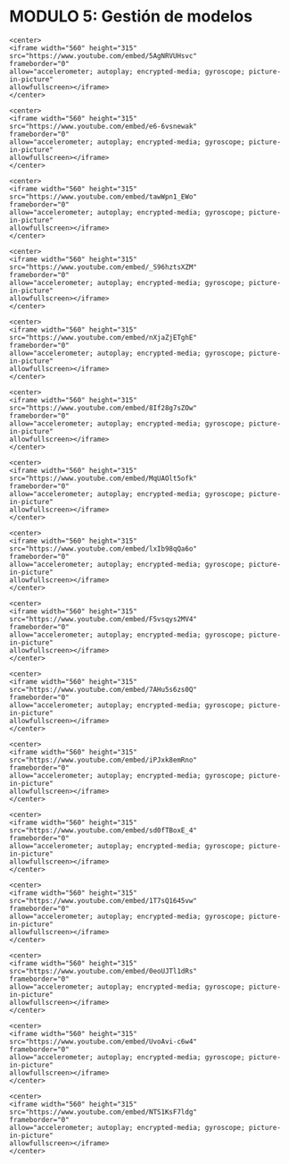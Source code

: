 # MODULO 5: Gestión de modelos

<style>
.right{
    float:right;
}
</style>

```{dropdown} **5.01 - ¿Qué es gestión de modelos?**  <span class="right"><font color="red">Video 9mins</font></span> <br/>Presentación y objetivos de este módulo.
<center>
<iframe width="560" height="315"
src="https://www.youtube.com/embed/5AgNRVUHsvc" 
frameborder="0" 
allow="accelerometer; autoplay; encrypted-media; gyroscope; picture-in-picture" 
allowfullscreen></iframe>
</center>
```      
        

```{dropdown} **5.02 - Objetivos de negocio**  <span class="right"><font color="red">Video 20mins</font></span> <br/>Mostramos cómo un modelo predictivo se integra con un objetivo de negocio para el cual es instrumental.
<center>
<iframe width="560" height="315"
src="https://www.youtube.com/embed/e6-6vsnewak" 
frameborder="0" 
allow="accelerometer; autoplay; encrypted-media; gyroscope; picture-in-picture" 
allowfullscreen></iframe>
</center>
```      
        

```{dropdown} **5.03 - Evaluación de modelos**  <span class="right"><font color="red">Video 10mins</font></span> <br/>Iniciamos el tema de evaluación de modelos y presentamos el dataset de ejemplo con el que vamos a trabajar
<center>
<iframe width="560" height="315"
src="https://www.youtube.com/embed/tawWpn1_EWo" 
frameborder="0" 
allow="accelerometer; autoplay; encrypted-media; gyroscope; picture-in-picture" 
allowfullscreen></iframe>
</center>
```      
        

```{dropdown} **5.04 - Definición de métricas**  <span class="right"><font color="red">Video 17mins</font></span> <br/>Generamos un primer modelo para nuestro dataset y definimos qué métrica de desempeño vamos a usar.
<center>
<iframe width="560" height="315"
src="https://www.youtube.com/embed/_S96hztsXZM" 
frameborder="0" 
allow="accelerometer; autoplay; encrypted-media; gyroscope; picture-in-picture" 
allowfullscreen></iframe>
</center>
```      
        

```{dropdown} **5.05 - Análisis de error**  <span class="right"><font color="red">Video 5mins</font></span> <br/>Ilustramos cómo es un procedimiento sencillo de análisis de error de las predicciones de un modelo.
<center>
<iframe width="560" height="315"
src="https://www.youtube.com/embed/nXjaZjETghE" 
frameborder="0" 
allow="accelerometer; autoplay; encrypted-media; gyroscope; picture-in-picture" 
allowfullscreen></iframe>
</center>
```      
        

```{dropdown} **5.06 - Validación**  <span class="right"><font color="red">Video 15mins</font></span> <br/>Mostramos los dos métodos más usados para obtener medidas mínimante robustas del desempeño de un modelo.
<center>
<iframe width="560" height="315"
src="https://www.youtube.com/embed/8If28g7sZOw" 
frameborder="0" 
allow="accelerometer; autoplay; encrypted-media; gyroscope; picture-in-picture" 
allowfullscreen></iframe>
</center>
```      
        

```{dropdown} **5.07 - Curvas de aprendizaje**  <span class="right"><font color="red">Video 11mins</font></span> <br/>Describimos las curvas de aprendizaje como herramiénta para el diagnóstico de modelos.
<center>
<iframe width="560" height="315"
src="https://www.youtube.com/embed/MqUAOlt5ofk" 
frameborder="0" 
allow="accelerometer; autoplay; encrypted-media; gyroscope; picture-in-picture" 
allowfullscreen></iframe>
</center>
```      
        

```{dropdown} **5.08 - Diagnóstico de modelos**  <span class="right"><font color="red">Video 15mins</font></span> <br/>Explicamos cómo realizar un primer diagnóstico del desempeño de un modelo y las posibles acciones que pueden ayudar a mejorarlo. 
<center>
<iframe width="560" height="315"
src="https://www.youtube.com/embed/lxIb98qQa6o" 
frameborder="0" 
allow="accelerometer; autoplay; encrypted-media; gyroscope; picture-in-picture" 
allowfullscreen></iframe>
</center>
```      
        

```{dropdown} **5.09 - Ejemplo de diagnóstico**  <span class="right"><font color="red">Video 12mins</font></span> <br/>Desarrollamos el diagnóstico de modelos con curvas de aprendizaje a través de un ejemplo práctico.   
<center>
<iframe width="560" height="315"
src="https://www.youtube.com/embed/F5vsqys2MV4" 
frameborder="0" 
allow="accelerometer; autoplay; encrypted-media; gyroscope; picture-in-picture" 
allowfullscreen></iframe>
</center>
```      
        

```{dropdown} **5.10 - Selección de modelos**  <span class="right"><font color="red">Video 16mins</font></span> <br/>Explicamos el proceso de selección de modelos, sus retos y necesidades.
<center>
<iframe width="560" height="315"
src="https://www.youtube.com/embed/7AHu5s6zs0Q" 
frameborder="0" 
allow="accelerometer; autoplay; encrypted-media; gyroscope; picture-in-picture" 
allowfullscreen></iframe>
</center>
```      
        

```{dropdown} **5.11 - Ejemplo de selección de modelos**  <span class="right"><font color="red">Video 16mins</font></span> <br/>Planteamos un ejemplo con varios modelos sobre los que hacer el proceso de selección.
<center>
<iframe width="560" height="315"
src="https://www.youtube.com/embed/iPJxk8emRno" 
frameborder="0" 
allow="accelerometer; autoplay; encrypted-media; gyroscope; picture-in-picture" 
allowfullscreen></iframe>
</center>
```      
        

```{dropdown} **5.12 - Automatización de selección de modelos**  <span class="right"><font color="red">Video 12 mins</font></span> <br/>Completamos el ejemplo y automatizamos el proceso de selección.
<center>
<iframe width="560" height="315"
src="https://www.youtube.com/embed/sd0fTBoxE_4" 
frameborder="0" 
allow="accelerometer; autoplay; encrypted-media; gyroscope; picture-in-picture" 
allowfullscreen></iframe>
</center>
```      
        

```{dropdown} **5.13 - Monitoreo y producción**  <span class="right"><font color="red">Video 13mins</font></span> <br/>Simulamos el proceso de monitoreo de modelos en un entorno hipotético de producción y compartimos varias consideraciones al respecto.
<center>
<iframe width="560" height="315"
src="https://www.youtube.com/embed/1T7sQ1645vw" 
frameborder="0" 
allow="accelerometer; autoplay; encrypted-media; gyroscope; picture-in-picture" 
allowfullscreen></iframe>
</center>
```      
        

```{dropdown} **5.14 - Participación en Kaggle**  <span class="right"><font color="red">Video 21mins</font></span> <br/>Mostramos el proceso completo de participación en una competencia de Kaggle, desde la obtención de los datos hasta el envío de predicciones a la plataforma.
<center>
<iframe width="560" height="315"
src="https://www.youtube.com/embed/0eoUJTl1dRs" 
frameborder="0" 
allow="accelerometer; autoplay; encrypted-media; gyroscope; picture-in-picture" 
allowfullscreen></iframe>
</center>
```      
        

```{dropdown} **LAB 05.01 - Métricas de ML vs métricas de negocio**  <span class="right"><font color="red">Video 13mins</font></span> <br/>En este laboratorio descubrimos la relación entre porcentaje de acierto y ganancia o pérdida simulando modelos predictivos de tendencias de precios de un cierto instrumento financiero.
<center>
<iframe width="560" height="315"
src="https://www.youtube.com/embed/UvoAvi-c6w4" 
frameborder="0" 
allow="accelerometer; autoplay; encrypted-media; gyroscope; picture-in-picture" 
allowfullscreen></iframe>
</center>
```      
        

```{dropdown} **LAB 05.02 - Data splits**  <span class="right"><font color="red">Video 4mins</font></span> <br/>El objetivo de este laboratorio es adquirir agilidad en la manipulación y partición de datasets para la implementación de procesos de validación de modelos predictivos.
<center>
<iframe width="560" height="315"
src="https://www.youtube.com/embed/NTS1KsF7ldg" 
frameborder="0" 
allow="accelerometer; autoplay; encrypted-media; gyroscope; picture-in-picture" 
allowfullscreen></iframe>
</center>
```      
  